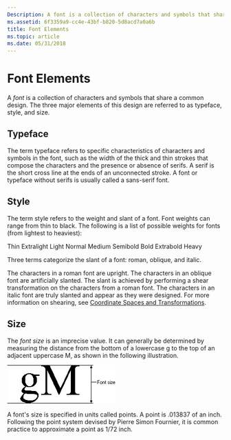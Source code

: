 ```yaml
---
Description: A font is a collection of characters and symbols that share a common design. The three major elements of this design are referred to as typeface, style, and size.
ms.assetid: 6f3359a9-cc4e-43bf-b820-5d8acd7a0a6b
title: Font Elements
ms.topic: article
ms.date: 05/31/2018
---
```


# Font Elements

A *font* is a collection of characters and symbols that share a common design. The three major elements of this design are referred to as typeface, style, and size.

## Typeface

The term typeface refers to specific characteristics of characters and symbols in the font, such as the width of the thick and thin strokes that compose the characters and the presence or absence of serifs. A serif is the short cross line at the ends of an unconnected stroke. A font or typeface without serifs is usually called a sans-serif font.

## Style

The term style refers to the weight and slant of a font. Font weights can range from thin to black. The following is a list of possible weights for fonts (from lightest to heaviest):

<dl> Thin  
Extralight  
Light  
Normal  
Medium  
Semibold  
Bold  
Extrabold  
Heavy  
</dl>

Three terms categorize the slant of a font: roman, oblique, and italic.

The characters in a roman font are upright. The characters in an oblique font are artificially slanted. The slant is achieved by performing a shear transformation on the characters from a roman font. The characters in an italic font are truly slanted and appear as they were designed. For more information on shearing, see [Coordinate Spaces and Transformations](coordinate-spaces-and-transformations.md).

## Size

The *font size* is an imprecise value. It can generally be determined by measuring the distance from the bottom of a lowercase g to the top of an adjacent uppercase M, as shown in the following illustration.

![illustration showing a lowercase g and an uppercase m](images/csftx-01.png)

A font's size is specified in units called points. A point is .013837 of an inch. Following the point system devised by Pierre Simon Fournier, it is common practice to approximate a point as 1/72 inch.

 

 



